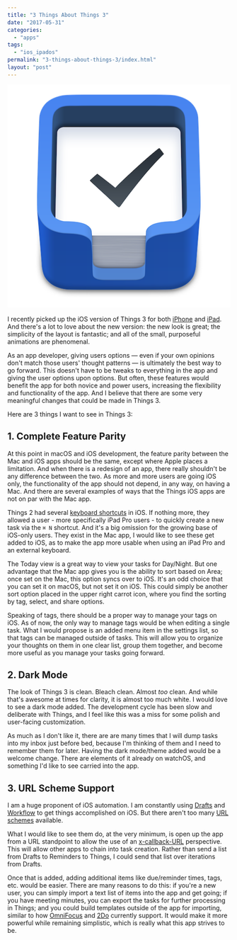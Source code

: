 ```yaml
---
title: "3 Things About Things 3"
date: "2017-05-31"
categories: 
  - "apps"
tags: 
  - "ios_ipados"
permalink: "3-things-about-things-3/index.html"
layout: "post"
---
```


![](images/Image-5-31-17-11-25-AM.png)

I recently picked up the iOS version of Things 3 for both [iPhone](https://itunes.apple.com/us/app/things-3/id904237743?mt=8&uo=4&at=1001l4VZ) and [iPad](https://itunes.apple.com/us/app/things-3-for-ipad/id904244226?mt=8&uo=4&at=1001l4VZ). And there's a lot to love about the new version: the new look is great; the simplicity of the layout is fantastic; and all of the small, purposeful animations are phenomenal.

As an app developer, giving users options — even if your own opinions don't match those users' thought patterns — is ultimately the best way to go forward. This doesn't have to be tweaks to everything in the app and giving the user options upon options. But often, these features would benefit the app for both novice and power users, increasing the flexibility and functionality of the app. And I believe that there are some very meaningful changes that could be made in Things 3.

Here are 3 things I want to see in Things 3:

## 1\. Complete Feature Parity

At this point in macOS and iOS development, the feature parity between the Mac and iOS apps should be the same, except where Apple places a limitation. And when there is a redesign of an app, there really shouldn't be any difference between the two. As more and more users are going iOS only, the functionality of the app should not depend, in any way, on having a Mac. And there are several examples of ways that the Things iOS apps are not on par with the Mac app.

Things 2 had several [keyboard shortcuts](https://support.culturedcode.com/customer/en/portal/articles/83945-keyboard-shortcuts) in iOS. If nothing more, they allowed a user - more specifically iPad Pro users - to quickly create a new task via the `⌘ N` shortcut. And it's a big omission for the growing base of iOS-only users. They exist in the Mac app, I would like to see these get added to iOS, as to make the app more usable when using an iPad Pro and an external keyboard.

The Today view is a great way to view your tasks for Day/Night. But one advantage that the Mac app gives you is the ability to sort based on Area; once set on the Mac, this option syncs over to iOS. It's an odd choice that you can set it on macOS, but not set it on iOS. This could simply be another sort option placed in the upper right carrot icon, where you find the sorting by tag, select, and share options.

Speaking of tags, there should be a proper way to manage your tags on iOS. As of now, the only way to manage tags would be when editing a single task. What I would propose is an added menu item in the settings list, so that tags can be managed outside of tasks. This will allow you to organize your thoughts on them in one clear list, group them together, and become more useful as you manage your tasks going forward.

## 2\. Dark Mode

The look of Things 3 is clean. Bleach clean. Almost _too_ clean. And while that's awesome at times for clarity, it is almost too much white. I would love to see a dark mode added. The development cycle has been slow and deliberate with Things, and I feel like this was a miss for some polish and user-facing customization.

As much as I don't like it, there are are many times that I will dump tasks into my inbox just before bed, because I'm thinking of them and I need to remember them for later. Having the dark mode/theme added would be a welcome change. There are elements of it already on watchOS, and something I'd like to see carried into the app.

## 3\. URL Scheme Support

I am a huge proponent of iOS automation. I am constantly using [Drafts](https://itunes.apple.com/us/app/drafts-quickly-capture-notes-share-anywhere/id905337691?mt=8&uo=4&at=1001l4VZ) and [Workflow](https://itunes.apple.com/us/app/workflow-powerful-automation-made-simple/id915249334?mt=8&uo=4&at=1001l4VZ) to get things accomplished on iOS. But there aren't too many [URL schemes](https://support.culturedcode.com/customer/en/portal/articles/2803573-things-uri-scheme) available.

What I would like to see them do, at the very minimum, is open up the app from a URL standpoint to allow the use of an [x-callback-URL](http://x-callback-url.com) perspective. This will allow other apps to chain into task creation. Rather than send a list from Drafts to Reminders to Things, I could send that list over iterations from Drafts.

Once that is added, adding additional items like due/reminder times, tags, etc. would be easier. There are many reasons to do this: if you're a new user, you can simply import a text list of items into the app and get going; if you have meeting minutes, you can export the tasks for further processing in Things; and you could build templates outside of the app for importing, similar to how [OmniFocus](https://itunes.apple.com/us/app/omnifocus-2/id904071710?mt=8&uo=4&at=1001l4VZ) and [2Do](https://itunes.apple.com/us/app/2do-reminders-personal-planner/id303656546?mt=8&uo=4&at=1001l4VZ) currently support. It would make it more powerful while remaining simplistic, which is really what this app strives to be.
